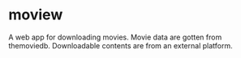 # moview
A web app for downloading movies. Movie data are gotten from themoviedb. Downloadable contents are from an external platform.
